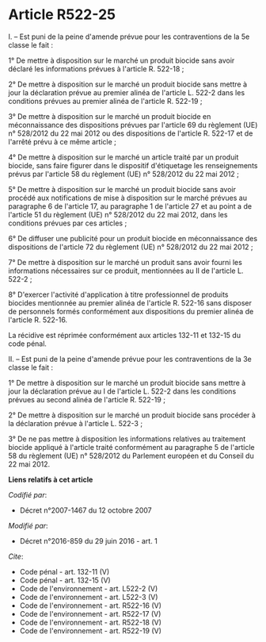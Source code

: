 # Article R522-25

I. – Est puni de la peine d'amende prévue pour les contraventions de la 5e classe le fait : 

1° De mettre à disposition sur le marché un produit biocide sans avoir déclaré les informations prévues à l'article R.
522-18 ; 

2° De mettre à disposition sur le marché un produit biocide sans mettre à jour la déclaration prévue au premier alinéa de
l'article L. 522-2 dans les conditions prévues au premier alinéa de l'article R. 522-19 ; 

3° De mettre à disposition sur le marché un produit biocide en méconnaissance des dispositions prévues par l'article 69 du
règlement (UE) n° 528/2012 du 22 mai 2012 ou des dispositions de l'article R. 522-17 et de l'arrêté prévu à ce même
article ; 

4° De mettre à disposition sur le marché un article traité par un produit biocide, sans faire figurer dans le dispositif
d'étiquetage les renseignements prévus par l'article 58 du règlement (UE) n° 528/2012 du 22 mai 2012 ; 

5° De mettre à disposition sur le marché un produit biocide sans avoir procédé aux notifications de mise à disposition sur le
marché prévues au paragraphe 6 de l'article 17, au paragraphe 1 de l'article 27 et au point a de l'article 51 du règlement
(UE) n° 528/2012 du 22 mai 2012, dans les conditions prévues par ces articles ; 

6° De diffuser une publicité pour un produit biocide en méconnaissance des dispositions de l'article 72 du règlement (UE) n°
528/2012 du 22 mai 2012 ; 

7° De mettre à disposition sur le marché un produit sans avoir fourni les informations nécessaires sur ce produit,
mentionnées au II de l'article L. 522-2 ; 

8° D'exercer l'activité d'application à titre professionnel de produits biocides mentionnée au premier alinéa de l'article R.
522-16 sans disposer de personnels formés conformément aux dispositions du premier alinéa de l'article R. 522-16. 

La récidive est réprimée conformément aux articles 132-11 et 132-15 du code pénal. 

II. – Est puni de la peine d'amende prévue pour les contraventions de la 3e classe le fait : 

1° De mettre à disposition sur le marché un produit biocide sans mettre à jour la déclaration prévue au I de l'article L.
522-2 dans les conditions prévues au second alinéa de l'article R. 522-19 ; 

2° De mettre à disposition sur le marché un produit biocide sans procéder à la déclaration prévue à l'article L. 522-3 ; 

3° De ne pas mettre à disposition les informations relatives au traitement biocide appliqué à l'article traité conformément
au paragraphe 5 de l'article 58 du règlement (UE) n° 528/2012 du Parlement européen et du Conseil du 22 mai 2012.

**Liens relatifs à cet article**

_Codifié par_:

  - Décret n°2007-1467 du 12 octobre 2007

_Modifié par_:

  - Décret n°2016-859 du 29 juin 2016 - art. 1

_Cite_:

  - Code pénal - art. 132-11 (V)
  - Code pénal - art. 132-15 (V)
  - Code de l'environnement - art. L522-2 (V)
  - Code de l'environnement - art. L522-3 (V)
  - Code de l'environnement - art. R522-16 (V)
  - Code de l'environnement - art. R522-17 (V)
  - Code de l'environnement - art. R522-18 (V)
  - Code de l'environnement - art. R522-19 (V)
